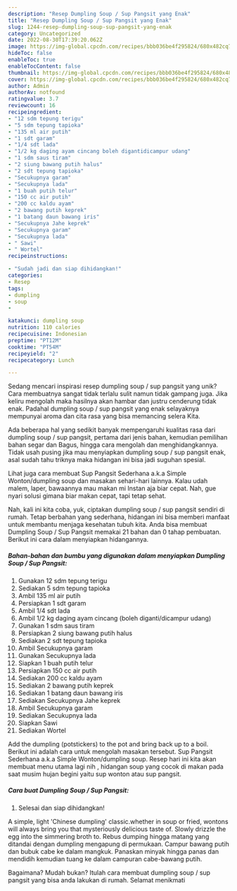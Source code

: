```yaml
---
description: "Resep Dumpling Soup / Sup Pangsit yang Enak"
title: "Resep Dumpling Soup / Sup Pangsit yang Enak"
slug: 1244-resep-dumpling-soup-sup-pangsit-yang-enak
category: Uncategorized
date: 2022-08-30T17:39:20.062Z
image: https://img-global.cpcdn.com/recipes/bbb036be4f295824/680x482cq70/dumpling-soup-sup-pangsit-foto-resep-utama.jpg
hideToc: false
enableToc: true
enableTocContent: false
thumbnail: https://img-global.cpcdn.com/recipes/bbb036be4f295824/680x482cq70/dumpling-soup-sup-pangsit-foto-resep-utama.jpg
cover: https://img-global.cpcdn.com/recipes/bbb036be4f295824/680x482cq70/dumpling-soup-sup-pangsit-foto-resep-utama.jpg
author: Admin
authorAv: notfound
ratingvalue: 3.7
reviewcount: 16
recipeingredient:
- "12 sdm tepung terigu"
- "5 sdm tepung tapioka"
- "135 ml air putih"
- "1 sdt garam"
- "1/4 sdt lada"
- "1/2 kg daging ayam cincang boleh digantidicampur udang"
- "1 sdm saus tiram"
- "2 siung bawang putih halus"
- "2 sdt tepung tapioka"
- "Secukupnya garam"
- "Secukupnya lada"
- "1 buah putih telur"
- "150 cc air putih"
- "200 cc kaldu ayam"
- "2 bawang putih keprek"
- "1 batang daun bawang iris"
- "Secukupnya Jahe keprek"
- "Secukupnya garam"
- "Secukupnya lada"
- " Sawi"
- " Wortel"
recipeinstructions:

- "Sudah jadi dan siap dihidangkan!"
categories:
- Resep
tags:
- dumpling
- soup
- 

katakunci: dumpling soup  
nutrition: 110 calories
recipecuisine: Indonesian
preptime: "PT12M"
cooktime: "PT54M"
recipeyield: "2"
recipecategory: Lunch

---
```





Sedang mencari inspirasi resep dumpling soup / sup pangsit yang unik? Cara membuatnya sangat tidak terlalu sulit namun tidak gampang juga. Jika keliru mengolah maka hasilnya akan hambar dan justru cenderung tidak enak. Padahal dumpling soup / sup pangsit yang enak selayaknya mempunyai aroma dan cita rasa yang bisa memancing selera Kita.





Ada beberapa hal yang sedikit banyak mempengaruhi kualitas rasa dari dumpling soup / sup pangsit, pertama dari jenis bahan, kemudian pemilihan bahan segar dan Bagus, hingga cara mengolah dan menghidangkannya. Tidak usah pusing jika mau menyiapkan dumpling soup / sup pangsit enak,      asal sudah tahu triknya maka hidangan ini bisa jadi suguhan spesial.














Lihat juga cara membuat Sup Pangsit Sederhana a.k.a Simple Wonton/dumpling soup dan masakan sehari-hari lainnya. Kalau udah malem, laper, bawaannya mau makan mi Instan aja biar cepat. Nah, gue nyari solusi gimana biar makan cepat, tapi tetap sehat.






Nah, kali ini kita coba, yuk, ciptakan dumpling soup / sup pangsit sendiri di rumah. Tetap berbahan yang sederhana, hidangan ini bisa memberi manfaat untuk membantu menjaga kesehatan tubuh kita. Anda bisa membuat Dumpling Soup / Sup Pangsit memakai 21 bahan dan 0 tahap pembuatan. Berikut ini cara dalam menyiapkan hidangannya.

<!--inarticleads1-->

##### Bahan-bahan dan bumbu yang digunakan dalam menyiapkan Dumpling Soup / Sup Pangsit:

1. Gunakan 12 sdm tepung terigu
1. Sediakan 5 sdm tepung tapioka
1. Ambil 135 ml air putih
1. Persiapkan 1 sdt garam
1. Ambil 1/4 sdt lada
1. Ambil 1/2 kg daging ayam cincang (boleh diganti/dicampur udang)
1. Gunakan 1 sdm saus tiram
1. Persiapkan 2 siung bawang putih halus
1. Sediakan 2 sdt tepung tapioka
1. Ambil Secukupnya garam
1. Gunakan Secukupnya lada
1. Siapkan 1 buah putih telur
1. Persiapkan 150 cc air putih
1. Sediakan 200 cc kaldu ayam
1. Sediakan 2 bawang putih keprek
1. Sediakan 1 batang daun bawang iris
1. Sediakan Secukupnya Jahe keprek
1. Ambil Secukupnya garam
1. Sediakan Secukupnya lada
1. Siapkan  Sawi
1. Sediakan  Wortel


Add the dumpling (potstickers) to the pot and bring back up to a boil. Berikut ini adalah cara untuk mengolah masakan tersebut. Sup Pangsit Sederhana a.k.a Simple Wonton/dumpling soup. Resep hari ini kita akan membuat menu utama lagi nih , hidangan soup yang cocok di makan pada saat musim hujan begini yaitu sup wonton atau sup pangsit. 

<!--inarticleads2-->

##### Cara buat Dumpling Soup / Sup Pangsit:


1. Selesai dan siap dihidangkan!

A simple, light &#39;Chinese dumpling&#39; classic.whether in soup or fried, wontons will always bring you that mysteriously delicious taste of. Slowly drizzle the egg into the simmering broth to. Rebus dumping hingga matang yang ditandai dengan dumpling mengapung di permukaan. Campur bawang putih dan bubuk cabe ke dalam mangkuk. Panaskan minyak hingga panas dan mendidih kemudian tuang ke dalam campuran cabe-bawang putih. 

Bagaimana? Mudah bukan? Itulah cara membuat dumpling soup / sup pangsit yang bisa anda lakukan di rumah. Selamat menikmati
